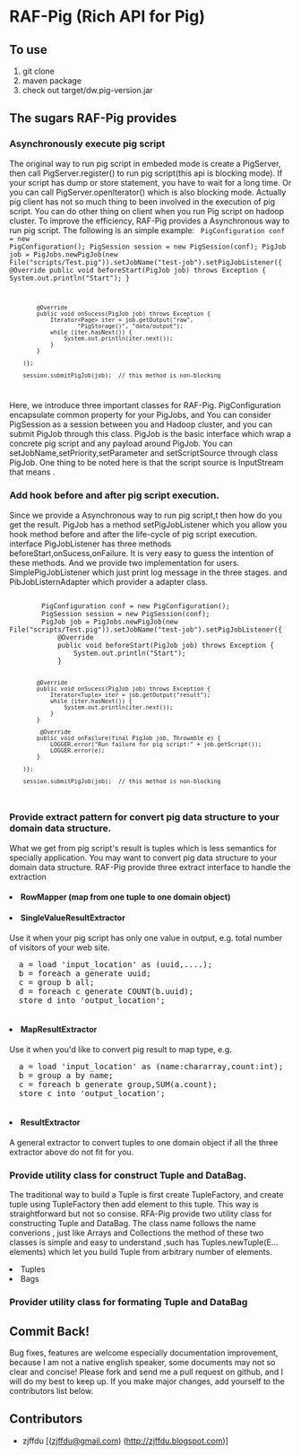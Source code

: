 # RAF-Pig (Rich API for Pig) #

## To use
1. git clone
2. maven package
3. check out target/dw.pig-version.jar

## The sugars RAF-Pig provides

### Asynchronously execute pig script

The original way to run pig script in embeded mode is create a PigServer, then call PigServer.register() to run pig script(this api is blocking mode). 
If your script has dump or store statement, you have to wait for a long time. Or you can call PigServer.openIterator() which is also blocking mode.
Actually pig client has not so much thing to been involved in the execution of pig script. You can do other thing on client when you run Pig script on hadoop cluster. 
To improve the efficiency, RAF-Pig provides a Asynchronous way to run pig script. The following is an simple example:
<code>
 		PigConfiguration conf = new PigConfiguration();
        PigSession session = new PigSession(conf);
        PigJob job = PigJobs.newPigJob(new File("scripts/Test.pig")).setJobName("test-job").setPigJobListener({
          	@Override
	        public void beforeStart(PigJob job) throws Exception {
	            System.out.println("Start");
	        }
	
	        @Override
	        public void onSucess(PigJob job) throws Exception {
	            Iterator<Page> iter = job.getOutput("raw",
	                    "PigStorage()", "data/output");
	            while (iter.hasNext()) {
	                System.out.println(iter.next());
	            }
	        }
        	
        )};
        
		session.submitPigJob(job);  // this method is non-blocking
</code>

Here, we introduce three important classes for RAF-Pig. PigConfiguration encapsulate common property for your PigJobs, and You can consider PigSession as a session between you and Hadoop cluster, 
and you can submit PigJob through this class. PigJob is the basic interface which wrap a concrete pig script and any payload around PigJob. You can setJobName,setPriority,setParameter and setScriptSource through class PigJob. 
One thing to be noted here is that the script source is InputStream that means .


### Add hook before and after pig script execution.

Since we provide a Asynchronous way to run pig script,t then how do you get the result. PigJob has a method setPigJobListener which you allow you hook method before and after the life-cycle of pig script execution.
interface PigJobListener has three methods beforeStart,onSucess,onFailure. It is very easy to guess the intention of these methods. And we provide two implementation for users. SimplePigJobListener which just print log message in the three stages. and PibJobListernAdapter which provider a adapter class.

<code>
 		PigConfiguration conf = new PigConfiguration();
        PigSession session = new PigSession(conf);
        PigJob job = PigJobs.newPigJob(new File("scripts/Test.pig")).setJobName("test-job").setPigJobListener({
          	@Override
	        public void beforeStart(PigJob job) throws Exception {
	            System.out.println("Start");
	        }
	
	        @Override
	        public void onSucess(PigJob job) throws Exception {
	            Iterator<Tuple> iter = job.getOutput("result");
	            while (iter.hasNext()) {
	                System.out.println(iter.next());
	            }
	        }
	        
	         @Override
		    public void onFailure(final PigJob job, Throwable e) {
		        LOGGER.error("Run failure for pig script:" + job.getScript());
		        LOGGER.error(e);
		    }
        	
        )};
        
		session.submitPigJob(job);  // this method is non-blocking
</code>

### Provide extract pattern for convert pig data structure to your domain data structure.

What we get from pig script's result is tuples which is less semantics for specially application. You may want to convert pig data structure to your domain data structure. RAF-Pig provide three extract interface to handle the extraction

#### <li>  RowMapper		 (map from one tuple to one domain object)
#### <li>  SingleValueResultExtractor	 
 Use it when your pig script has only one value in output, e.g. total number of visitors of your web site.
  <pre>
  a = load 'input_location' as (uuid,....);
  b = foreach a generate uuid;
  c = group b all;
  d = foreach c generate COUNT(b.uuid);
  store d into 'output_location';
  </pre>
#### <li>  MapResultExtractor
  Use it when you'd like to convert pig result to map type, e.g. 
  <pre>
  a = load 'input_location' as (name:chararray,count:int);
  b = group a by name;
  c = foreach b generate group,SUM(a.count);
  store c into 'output_location';
  </pre>
  
#### <li>  ResultExtractor   
A general extractor to convert tuples to one domain object if all the three extractor above do not fit for you.

### Provide utility class for construct Tuple and DataBag.
The traditional way to build a Tuple is first create TupleFactory, and create tuple using TupleFactory then add element to this tuple. This way is straightforward but not so consise.
RFA-Pig provide two utility class for constructing Tuple and DataBag. The class name follows the name converions , just like Arrays and Collections
the method of these two classes is simple and easy to understand ,such has Tuples.newTuple(E... elements) which let you build Tuple from arbitrary number of elements.
<li>Tuples
<li>Bags

### Provider utility class for formating Tuple and DataBag


## Commit Back! ##

Bug fixes, features are welcome especially documentation improvement, because I am not a native english speaker, some documents may not so clear and concise!  Please fork and send me a pull request on github, 
and I will do my best to keep up.  If you make major changes, add yourself to the contributors list below.

## Contributors ##

* zjffdu [(zjffdu@gmail.com) (http://zjffdu.blogspot.com)]
